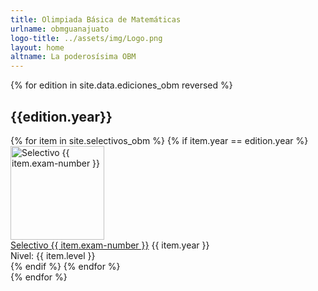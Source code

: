 ```yaml
---
title: Olimpiada Básica de Matemáticas
urlname: obmguanajuato
logo-title: ../assets/img/Logo.png
layout: home
altname: La poderosísima OBM
---
```


{% for edition in site.data.ediciones_obm reversed %}
<div class="row">
	<div class="col mb-3">
	<h2 class="text-center">{{edition.year}}</h2>
		<div class="row row-cols-1 row-cols-xl-4 row-cols-md-3 g-4">
		{% for item in site.selectivos_obm %}
			{% if item.year == edition.year %}
				<div class="col">
					<div class="card h-100 mb-3">
						<a
							href="{{ item.file | relative_url }}"
							target="_blank"
							rel="noopener noreferrer"
						>
							<img
								height="150px"
								style="object-fit: contain;"
								class="card-img-top border-bottom bg-white"
								src="{{ item.thumbnail | relative_url}}"
								alt="Selectivo {{ item.exam-number }}">
						</a>
						<div class="card-body">
							<a
								href="{{ item.file | relative_url }}"
								target="_blank"
								class="card-link"
								rel="noopener noreferrer"
							>Selectivo {{ item.exam-number }}</a>
							{{ item.year }}
						</div>
						<div class="card-footer text-body-secondary text-end">
							Nivel: {{ item.level }}
						</div>
					</div>
				</div>
			{% endif %}
		{% endfor %}
		</div>
	</div>
</div>
{% endfor %}

